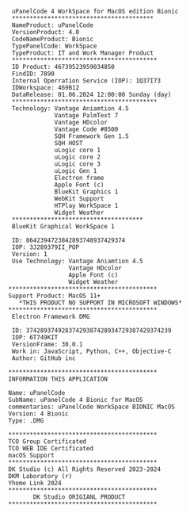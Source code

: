      uPanelCode 4 WorkSpace for MacOS edition Bionic
     ****************************************
     NameProduct: uPanelCode
     VersionProduct: 4.0
     CodeNameProduct: Bionic
     TypePanelCode: WorkSpace
     TypeProduct: IT and Work Manager Product 
     *****************************************
     ID Product: 46739523959034850
     FindID: 7890
     Internal Operration Service (IOP): 1Q37I73
     IDWorkspace: 469B12
     DataRelease: 01.06.2024 12:00:00 Sunday (day) 
     *****************************************
     Technology: Vantage Aniamtion 4.5
                 Vantage PalmText 7
                 Vantage HDcolor
                 Vantage Code #8500
                 SQH Framework Gen 1.5
                 SQH HOST
                 uLogic core 1
                 uLogic core 2
                 uLogic core 3
                 uLogic Gen 1
                 Electron frame
                 Apple Font (c)
                 BlueKit Graphics 1
                 WebKit Support 
                 HTPlay WorkSpace 1
                 Widget Weather 
     *************************************
     BlueKit Graphical WorkSpace 1
     
     ID: 8642394723842893748937429374
     IOP: 3J289379II_POP
     Version: 1
     Use Technology: Vantage Aniamtion 4.5
                     Vantage HDcolor 
                     Apple Font (c)
                     Widget Weather
    ******************************************
    Support Product: MacOS 11+
       *THIS PRODUCT NO SUPPORT IN MICROSOFT WINDOWS*
    ******************************************
     Electron Framework DMG
     
     ID: 37428937492837429387428934729387429374239
     IOP: 6T749KIT
     VersionFrame: 30.0.1
     Work in: JavaScript, Python, C++, Objective-C
     Author: GitHub inc

    ******************************************
    INFORMATION THIS APPLICATION 

    Name: uPanelCode
    SubName: uPanelCode 4 Bionic for MacOS
    commentaries: uPanelCode WorkSpace BIONIC MacOS
    Version: 4 Bionic
    Type: .DMG

    ******************************************
    TCO Group Certificated 
    TCO WEB IDE Certificated
    macOS Support
    ******************************************
    DK Studio (c) All Rights Reserved 2023-2024
    DKM Laboratory (r)
    Yhome Link 2024
    ******************************************
           DK Studio ORIGIANL PRODUCT 
    ******************************************
    
